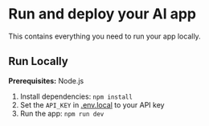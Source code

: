 # Run and deploy your AI app

This contains everything you need to run your app locally.

## Run Locally

**Prerequisites:**  Node.js


1. Install dependencies:
   `npm install`
2. Set the `API_KEY` in [.env.local](.env.local) to your API key
3. Run the app:
   `npm run dev`
